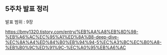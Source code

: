 ## 5주차 발표 정리

발표 범위 : 9장

https://bmy1320.tistory.com/entry/%EB%AA%A8%EB%8D%98-%EB%A6%AC%EC%95%A1%ED%8A%B8-deep-dive-%EC%8A%A4%ED%84%B0%EB%94%94-5%EC%A3%BC%EC%B0%A8-%EB%B0%9C%ED%91%9C-%EC%A0%95%EB%A6%AC
